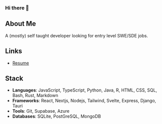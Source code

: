 ### Hi there 👋

## About Me
A (mostly) self taught developer looking for entry level SWE/SDE jobs.

## Links
- [Resume](https://kyleung1.github.io/Resume/)

## Stack
- **Languages**: JavaScript, TypeScript, Python, Java, R, HTML, CSS, SQL, Bash, Rust, Markdown
- **Frameworks**: React, Nextjs, Nodejs, Tailwind, Svelte, Express, Django, Tauri
- **Tools**: Git, Supabase, Azure
- **Databases**: SQLite, PostGreSQL, MongoDB
